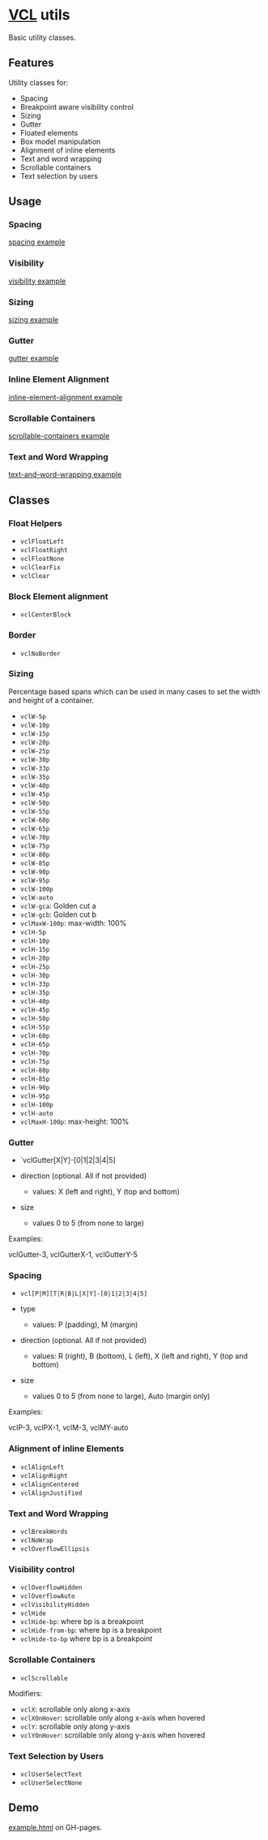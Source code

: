 # [VCL](https://vcl.github.io/) utils

Basic utility classes.

## Features

Utility classes for:

- Spacing
- Breakpoint aware visibility control
- Sizing
- Gutter
- Floated elements
- Box model manipulation
- Alignment of inline elements
- Text and word wrapping
- Scrollable containers
- Text selection by users

## Usage

### Spacing

[spacing example](/demo/example-spacing.html)

### Visibility

[visibility example](/demo/example-visibility.html)

### Sizing

[sizing example](/demo/example-sizing.html)

### Gutter

[gutter example](/demo/example-gutter.html)

### Inline Element Alignment

[inline-element-alignment example](/demo/example-inline-element-alignment.html)

### Scrollable Containers

[scrollable-containers example](/demo/example-scrollable-containers.html)

### Text and Word Wrapping

[text-and-word-wrapping example](/demo/example-text-and-word-wrapping.html)

## Classes

### Float Helpers

- `vclFloatLeft`
- `vclFloatRight`
- `vclFloatNone`
- `vclClearFix`
- `vclClear`

### Block Element alignment

- `vclCenterBlock`

### Border

- `vclNoBorder`

### Sizing

Percentage based spans which can be used in many cases to set the
width and height of a container.

- `vclW-5p`
- `vclW-10p`
- `vclW-15p`
- `vclW-20p`
- `vclW-25p`
- `vclW-30p`
- `vclW-33p`
- `vclW-35p`
- `vclW-40p`
- `vclW-45p`
- `vclW-50p`
- `vclW-55p`
- `vclW-60p`
- `vclW-65p`
- `vclW-70p`
- `vclW-75p`
- `vclW-80p`
- `vclW-85p`
- `vclW-90p`
- `vclW-95p`
- `vclW-100p`
- `vclW-auto`
- `vclW-gca`: Golden cut a
- `vclW-gcb`: Golden cut b
- `vclMaxW-100p`: max-width: 100%
- `vclH-5p`
- `vclH-10p`
- `vclH-15p`
- `vclH-20p`
- `vclH-25p`
- `vclH-30p`
- `vclH-33p`
- `vclH-35p`
- `vclH-40p`
- `vclH-45p`
- `vclH-50p`
- `vclH-55p`
- `vclH-60p`
- `vclH-65p`
- `vclH-70p`
- `vclH-75p`
- `vclH-80p`
- `vclH-85p`
- `vclH-90p`
- `vclH-95p`
- `vclH-100p`
- `vclH-auto`
- `vclMaxH-100p`: max-height: 100%

### Gutter

- `vclGutter[X|Y]-[0|1|2|3|4|5]

- direction (optional. All if not provided)
  - values:
      X (left and right), Y (top and bottom)
- size
  - values 0 to 5 (from none to large)

Examples:

vclGutter-3, vclGutterX-1, vclGutterY-5

### Spacing

- `vcl[P|M][T|R|B|L|X|Y]-[0|1|2|3|4|5]`

- type
  - values: P (padding), M (margin)

- direction (optional. All if not provided)
  - values:
      R (right), B (bottom), L (left), X (left and right), Y (top and bottom)

- size
  - values 0 to 5 (from none to large), Auto (margin only)

Examples:

vclP-3, vclPX-1, vclM-3, vclMY-auto


### Alignment of inline Elements

- `vclAlignLeft`
- `vclAlignRight`
- `vclAlignCentered`
- `vclAlignJustified`

### Text and Word Wrapping

- `vclBreakWords`
- `vclNoWrap`
- `vclOverflowEllipsis`

### Visibility control

- `vclOverflowHidden`
- `vclOverflowAuto`
- `vclVisibilityHidden` 
- `vclHide`
- `vclHide-bp`: where bp is a breakpoint
- `vclHide-from-bp`: where bp is a breakpoint
- `vclHide-to-bp` where bp is a breakpoint

### Scrollable Containers

- `vclScrollable`

Modifiers:

- `vclX`: scrollable only along x-axis
- `vclXOnHover`: scrollable only along x-axis when hovered
- `vclY`: scrollable only along y-axis
- `vclYOnHover`: scrollable only along y-axis when hovered

### Text Selection by Users

- `vclUserSelectText`
- `vclUserSelectNone`

## Demo

[example.html](/demo/example.html) on GH-pages.

